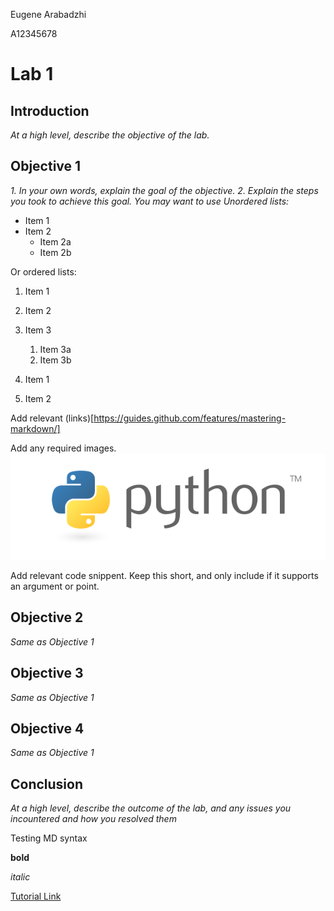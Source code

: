 Eugene Arabadzhi

A12345678

# Lab 1


## Introduction
*At a high level, describe the objective of the lab.*

## Objective 1
*1. In your own words, explain the goal of the objective.*
*2. Explain the steps you took to achieve this goal. You may want to use Unordered lists:*
* Item 1
* Item 2
  * Item 2a
  * Item 2b

Or ordered lists:
1. Item 1
1. Item 2
1. Item 3
   1. Item 3a
   1. Item 3b

2. Item 1
2. Item 2

Add relevant (links)[https://guides.github.com/features/mastering-markdown/]

Add any required images.
![GitHub Logo](/Images/python.png)

Add relevant code snippent. Keep this short, and only include if it supports an argument or point.


## Objective 2
*Same as Objective 1*

## Objective 3
*Same as Objective 1*

## Objective 4
*Same as Objective 1*

## Conclusion
*At a high level, describe the outcome of the lab, and any issues you incountered and how you resolved them*


Testing MD syntax

**bold**

*italic*

[Tutorial Link](https://guides.github.com/features/mastering-markdown/)

